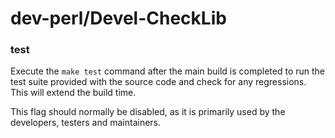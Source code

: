 # dev-perl/Devel-CheckLib

### test
Execute the `make test` command after the main build is completed to run the test suite provided with the source code and check for any regressions. This will extend the build time.

This flag should normally be disabled, as it is primarily used by the developers, testers and maintainers.
